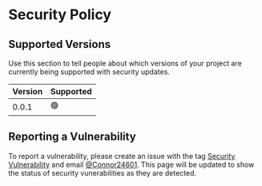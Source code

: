 # Security Policy

## Supported Versions

Use this section to tell people about which versions of your project are
currently being supported with security updates.

| Version | Supported          |
| ------- | ------------------ |
| 0.0.1   | 🟢 |
<!---
| 5.0.x   | :x:                |
-->

## Reporting a Vulnerability

To report a vulnerability, please create an issue with the tag [Security Vulnerability](https://github.com/Connor24601/home/labels/Security%20Vulnerability) and email [@Connor24601](mailto:blakeconnorjohnson@gmail.com). 
This page will be updated to show the status of security vunerabilities as they are detected.
